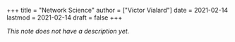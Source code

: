 +++
title = "Network Science"
author = ["Victor Vialard"]
date = 2021-02-14
lastmod = 2021-02-14
draft = false
+++

_This note does not have a description yet._


